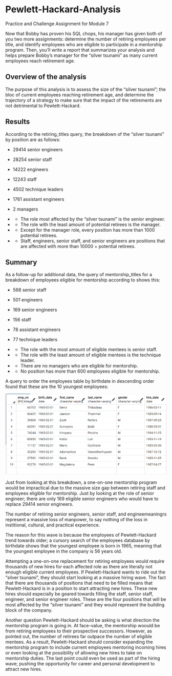 # Pewlett-Hackard-Analysis
Practice and Challenge Assignment for Module 7 

Now that Bobby has proven his SQL chops, his manager has given both of you two more assignments: determine the number of retiring employees per title, and identify employees who are eligible to participate in a mentorship program. Then, you’ll write a report that summarizes your analysis and helps prepare Bobby’s manager for the “silver tsunami” as many current employees reach retirement age.

## Overview of the analysis
The purpose of this analysis is to assess the size of the “silver tsunami”; the bloc of current employees reaching retirement age, and determine the trajectory of a strategy to make sure that the impact of the retirements are not detrimental to Pewlett-Hackard.

## Results
According to the retiring_titles query, the breakdown of the “silver tsunami” by position are as follows:

* 29414 senior engineers    
* 28254 senior staff    
* 14222 engineers    
* 12243 staff    
* 4502 technique leaders    
* 1761 assistant engineers     
* 2 managers    

* * The role most affected by the “silver tsunami” is the senior engineer. 
* * The role with the least amount of potential retirees is the manager. 
* * Except for the manager role, every position has more than 1000 potential retirees. 
* * Staff, engineers, senior staff, and senior engineers are positions that are affected with more than 10000 + potential retirees. 


## Summary
As a follow-up for additional data, the query of mentorship_titles for a breakdown of employees eligible for mentorship according to shows this:

* 568 senior staff  
* 501 engineers    
* 169 senior engineers    
* 156 staff    
* 78 assistant engineers
* 77 technique leaders    

* * The role with the most amount of eligible mentees is senior staff. 
* * The role with the least amount of eligible mentees is the technique leader. 
* * There are no managers who are eligible for mentorship.
* * No position has more than 600 employees eligible for mentorship.

A query to order the employees table by birthdate in descending order found that these are the 10 youngest employees:

![Top 10 Youngest Employees](https://github.com/Itgotworse26/Pewlett-Hackard-Analysis/blob/main/Data/Ten_Youngest_Employees.PNG)

Just from looking at this breakdown, a one-on-one mentorship program would be impractical due to the massive size gap between retiring staff and employees eligible for mentorship. Just by looking at the role of senior engineer; there are only 169 eligible senior engineers who would have to replace 29414 senior engineers. 

The number of retiring senior engineers, senior staff, and engineemeaningrs represent a massive loss of manpower, to say nothing of the loss in institional, cultural, and practical experience. 

The reason for this wave is because the employees of Pewlett-Hackard trend towards older; a cursory search of the employees database by birthdate shows that the youngest employee is born in 1965, meaning that the youngest employee in the company is 56 years old. 

Attempting a one-on-one replacement for retiring employees would require thousands of new hires for each affected role as there are literally not enough eligible current employees. If Pewlett-Hackard wants to ride out the “silver tsunami”, they should start looking at a massive hiring wave. The fact that there are thousands of positions that need to be filled means that Pewlett-Hackard is in a position to start attracting new hires. These new hires should especially be geared towards filling the staff, senior staff, engineer, and senior engineer roles. These are the four positions that will be most affected by the “silver tsunami” and they would represent the building block of the company. 

Another question Pewlett-Hackard should be asking is what direction the mentorship program is going in. At face-value, the mentorship woould be from retiring employees to their prospective successors. However, as pointed out, the number of retirees far outpace the number of eligible mentees. As a result, Pewlett-Hackard should consider expanding the mentorship program to include current employees mentoring incoming hires or even looking at the possibility of allowing new hires to take on mentorship duties. The last point could even be used as part of the hiring wave; pushing the opportunity for career and personal development to attract new hires. 